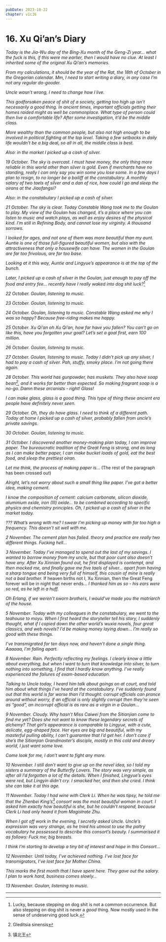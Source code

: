```yaml
---
pubDate: 2023-10-22
chapter: v1c16
---
```


# 16. Xu Qi’an’s Diary

*Today is the Jia-Wu day of the Bing-Xu month of the Geng-Zi year… what the fuck is this, if this were me earlier, then I would have no clue. At least I inherited some of the original Xu Qi’an’s memories.*

*From my calculations, it should be the year of the Rat, the 18th of October in the Gregorian calendar. Mm, I need to start writing a diary, in any case I’m not any regular do-gooder.*

*Uncle wasn’t wrong, I need to change how I live.*

*This godforsaken peace of shit of a society, getting too high up isn’t necessarily a good thing. In ancient times, important officials getting their homes raided might as well be commonplace. What type of person could then live a comfortable life? After some investigation, it’d be the middle class.*

*More wealthy than the common people, but also not high enough to be involved in political fighting at the top level. Taking a few setbacks in daily life wouldn’t be a big deal, so all in all, the middle class is best.*

*Also: in the market I picked up a cash of silver.*

*19 October. The sky is overcast. I must have money, the only thing more reliable in this world other than silver is gold. Even if merchants have no standing, really I can only say you win some you lose some. In a few days I plan to resign, to no longer be a bailiff at the constabulary. A monthly salary of two taels of silver and a dan of rice, how could I go and sleep the oirans at the Jiaofangsi?*

*Also: in the constabulary I picked up a cash of silver.*

*21 October. The sky is clear. Today Constable Wang took me to the Goulan to play. My view of the Goulan has changed, it’s a place where you can listen to music and watch plays, as well as enjoy desires of the physical kind. I’m still in Refining Body, and cannot lose my virginity. A thousand sorrows.*

*I looked for ages, and not one of them was more beautiful than my aunt. Auntie is one of those full-figured beautiful women, but also with the attractiveness that only a housewife can have. The women in the Goulan are far too frivolous, are far too base.*

*Looking at it this way, Auntie and Lingyue’s appearance is at the top of the bunch.*

*Later, I picked up a cash of silver in the Goulan, just enough to pay off the food and entry fee… recently have I really waked into dog shit luck?*[^1]

*22 October. Goulan, listening to music.*

*23 October. Goulan, listening to music.*

*24 October. Goulan, listening to music. Constable Wang asked me why I was so happy? Because free-riding makes me happy.*

*25 October. Xu Qi’an oh Xu Qi’an, how far have you fallen? You can’t go on like this, have you forgotten your goal? Let’s set a goal first, earn 100 million.*

*26 October. Goulan, listening to music.*

*27 October. Goulan, listening to music. Today I didn’t pick up any silver, I had to pay a cash of silver. Pah, stuffy, smoky place. I’m not going there again.*

*28 October. This world has gunpowder, has muskets. They also have soap bean[^2], and it works far better than expected. So making fragrant soap is a no-go. Damn these arcanists - right! Glass!*

*I can make glass, glass is a good thing. This type of thing these ancient era people have definitely never seen.*

*29 October. Oh, they do have glass. I need to think of a different path. Today at home I picked up a cash of silver, probably fallen from uncle’s private savings.*

*30 October. Goulan, listening to music.*

*31 October. I discovered another money-making plan today, I can improve paper. The bureaucratic tradition of the Great Feng is strong, and as long as I can make better paper, I can make bucket loads of gold, eat the best food, and sleep the prettiest oiran.*

*Let me think, the process of making paper is…* (The rest of the paragraph has been crossed out)

*Alright, let’s not worry about such a small thing like paper. I’ve got a better idea, making cement.*

*I know the composition of cement: calcium carbonate, silicon dioxide, aluminium oxide, iron (III) oxide… to be combined according to specific physics and chemistry principles. Oh, I picked up a cash of silver in the market today.*

*??? What’s wrong with me? I swear I’m picking up money with far too high a frequency. This doesn’t sit well with me.*

*2 November. The cement plan has failed. theory and practice are really two different things. Fucking hell…*

*3 November. Today I’ve managed to spend out the last of my savings. I wanted to borrow money from my uncle, but that poor cunt also doesn’t have any. After Xu Xinnian found out, he first displayed is contempt, and then mocked me, and finally gave me five taels of silver… apart from having a sharp tongue and being very full of himself, this cousin of mine is really not a bad brother.* If heaven births not I, Xu Xinnian, then the Great Feng forever will be in night that never ends… *I thanked him as so - his ears were so red, as he left in a huff.*

*Oh Erlang, if we weren’t sworn brothers, I would’ve made you the matriarch of the house.*

*5 November. Today with my colleagues in the constabulary, we went to the teahouse to moyu. When I first heard the storyteller tell his story, I suddenly thought, what if I copied down the other world’s wuxia novels, four great classics, and web novels? I’d be making money laying down… I’m really so good with these things.*

*I’ve transmigrated for ten days now, and haven’t done a single thing. Aaaaaa, I’m falling apart.*

*8 November. Rain. Perfectly reflecting my feelings. I clearly know a little about everything, but when I want to turn that knowledge into silver, to turn nothing into something, I find that I hardly know anything. I’ve really experienced the failures of exam-based education.*

*Talking to Uncle today, I heard him talk about goings on at court, and told him about what things I’ve heard at the constabulary. I’ve suddenly found out that this world is far worse than I’d thought: corrupt officials can prance around without worry, if an official is only slightly corrupt then they’re seen as “good”, an incorrupt official is as rare as a virgin in a Goulan…*

*9 November. Cloudy. Why hasn’t Miss Caiwei from the Sitianjian come to find me yet? Does she not want to know these legendary secrets of alchemy? That girl’s appearance is comparable to Lingyue, with a cute, delicate, egg-shaped face. Her eyes are big and beautiful, with my masterful pulling ability, I can’t guarantee that I’d get her. I don’t care if she’s the Sitianjian Grandmaster’s disciple, mostly in this cold and dreary world, I just want some love.*

*Come look for me, I don’t want to fight any more.*

*10 November. I still don’t want to give up on the novel idea, so I told my sisters a summary of the Butterfly Lovers. The story was very simple, as after all I’d forgotten a lot of the details. When I finished, Lingyue’s eyes were red, but Lingyin didn’t cry. I smacked her, and then she cried. I think she can take it at this age.*

*11 November. Today I had wine with Clerk Li. When he was tipsy, he told me that the Zhenbei King’s[^3] consort was the most beautiful woman in court. I asked him exactly how beautiful is she, but he couldn’t respond, because Clerk Li had only heard it from Magistrate Zhu.*

*When I got off work in the evening, I secretly asked Uncle. Uncle’s expression was very strange, as he tried his utmost to use the paltry vocabulary he possessed to describe this consort’s beauty. I summarised it as follows: Fuck me; big breasts.*

*I think I’m starting to develop a tiny bit of interest and hope in this Consort…*

*12 November. Until today, I’ve achieved nothing. I’ve lost face for transmigrators, I’ve lost face for Mother China.*

*This marks the first month that I have spent here. They gave out the salary. I plan to work hard, business comes slowly…*

*13 November. Goulan, listening to music.*

---

[^1]: Lucky, because stepping on dog shit is not a common occurrence. But also stepping on dog shit is never a *good* thing. Now mostly used in the sense of undeserving good luck.    
[^2]: Gleditsia sinensis    
[^3]: 镇北王    
    